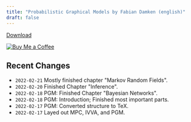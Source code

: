 ```yaml
---
title: "Probabilistic Graphical Models by Fabian Damken (english)"
draft: false
---
```


[Download](pgm-summary.pdf)

[![Buy Me a Coffee](https://cdn.ko-fi.com/cdn/kofi1.png?v=3)](https://ko-fi.com/fdamken)

## Recent Changes
- `2022-02-21` Mostly finished chapter "Markov Random Fields".
- `2022-02-20` Finished Chapter "Inference".
- `2022-02-18` PGM: Finished Chapter "Bayesian Networks".
- `2022-02-18` PGM: Introduction; Finished most important parts.
- `2022-02-17` PGM: Converted structure to TeX.
- `2022-02-17` Layed out MPC, IVVA, and PGM.
